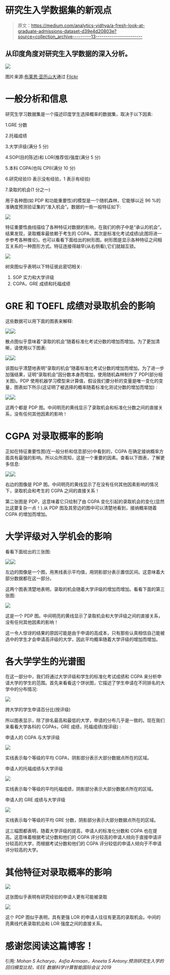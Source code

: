 # 研究生入学数据集的新观点

> 原文：<https://medium.com/analytics-vidhya/a-fresh-look-at-graduate-admissions-dataset-d39e4d20803e?source=collection_archive---------13----------------------->

## 从印度角度对研究生入学数据的深入分析。

![](img/4e88c742a496f1ca85db25bab347a4bb.png)

图片来源:[布莱恩·亚历山大](https://www.flickr.com/photos/bryanalexander/16533007970)通过 [Flickr](https://www.flickr.com/)

# 一般分析和信息

研究生学习数据集是一个描述印度学生选择概率的数据集，取决于以下因素:

1.GRE 分数

2.托福成绩

3.大学评级(满分 5 分)

4.SOP(目的陈述)和 LOR(推荐信)强度(满分 5 分)

5.本科 CGPA(也叫 CPI)(满分 10 分)

6.研究经验(0 表示没有经验，1 表示有经验)

7.录取的机会(1 分之一)

用于各种图(如 PDP 和功能重要性)的模型是一个随机森林，它能够以近 96 %的准确度预测验证集的“准入机会”。数据的一些一般特征如下:

![](img/678137e9a5dee08165a83216f5cf151a.png)

特征重要性曲线描绘了各种特征对数据的影响，在我们的例子中是“承认的机会”。结果发现，录取概率最依赖于考生的 CGPA，其次是标准化考试成绩(此图将进一步参考各种推论)。也可以看看下面给出的树形图。树形图是显示各种特征之间相互关系的一种图形方式。特征连接得越早(从右侧看),它们就越互锁。

![](img/b2b16012a615e7d765ee8f2d378a2eee.png)

树突图似乎表明以下特征彼此密切相关:

1.  SOP 实力和大学评级
2.  CGPA，GRE 成绩和托福成绩

# GRE 和 TOEFL 成绩对录取机会的影响

这些数据可以用下面的图表来解释:

![](img/463b4c02585f3b05cda8ece4b972f377.png)![](img/d210bbec741f7c2093eeb458dc5bda85.png)

散点图似乎意味着“录取的机会”随着标准化考试分数的增加而增加。为了更加清晰，请使用以下图表:

![](img/84ea1ff736c6e5808234977dd20a9b27.png)![](img/f75d4478df202664d77817784323a712.png)

该图似乎清楚地表明“录取的机会”随着标准化考试分数的增加而增加。为了进一步加强结果，证明“录取机会”因分数本身而增加，使用随机森林制作了 PDP(部分相关图)。PDP 使用机器学习模型来计算值，假设我们要分析的变量是唯一变化的变量，图表如下所示(这证明了被选择的概率随着标准化测试分数的增加而增加) :

![](img/f0718bd62be0c1ac1d9aa9eceda3358c.png)![](img/32004f1b1e7883c054419d41cffda475.png)

这两个都是 PDP 图。中间明亮的黄线显示了录取机会和标准化分数之间的直接关系，没有任何其他因素的影响！

# CGPA 对录取概率的影响

正如在特征重要性图(在一般分析和信息部分)中看到的，CGPA 在确定接纳概率方面具有最强的影响。所以众所周知，这是一个重要的因素。查看以下图表，了解更多信息:

![](img/151ca9862ebadd9c4a84b46a19d878fe.png)![](img/b122acfcc2a537884582cd22eca09296.png)

右边的图像是 PDP 图。中间明亮的黄线显示了在没有任何其他因素影响的情况下，录取机会和考生的 CGPA 之间的直接关系！

第二张图是 PDP，这意味着它只绘制了由 CGPA 变化引起的录取机会的变化(显然比这要复杂一点！).从 PDP 图及其旁边的图中可以清楚地看到，接纳概率随着 CGPA 的增加而增加。

# 大学评级对入学机会的影响

看看下面给出的三张图:

![](img/f1e9380cfb837d943a9dc3cad39c34e0.png)![](img/5d7e0e7375fd038f9a91e17ca49ed05b.png)

左边的图像是一个图，用黑线表示平均值，用阴影部分表示置信区间。这意味着大部分数据都在这一部分。

这两个图表清楚地表明，录取的机会随着大学评级的增加而增加。看看下面的第三张图:

![](img/c78052bd8ca780e782f74eb63489d5e9.png)

这是一个 PDP 图。中间明亮的黄线显示了录取机会和大学评级之间的直接关系，没有任何其他因素的影响！

这一令人惊讶的结果的原因可能是由于申请的高成本，只有那些认真相信自己能被选中的学生才会申请高评级的大学，因此平均概率随着大学评级的增加而增加。

# 各大学学生的光谱图

在这一部分中，我们将通过大学评级和学生的标准化考试成绩和 CGPA 来分析申请大学的学生的范围。首先来看看这个饼状图，它描述了学生申请在不同排名的大学中的分布情况:

![](img/ca545e6f68f7952083a61a087caa4951.png)

跨大学的学生申请百分比(按评级)

所以图表显示，除了排名最高和最低的大学，申请的分布几乎是一致的。现在我们来看看大学各科的 CGPAs，GRE 成绩，托福成绩(按评级) :

申请人的 CGPA 与大学评级

![](img/2ff5b5d41d7d3c434fe971a2cd52ffce.png)

实线表示每个等级的平均 CGPA，阴影部分表示大部分数据点所在的区域。

申请人的托福成绩与大学评级

![](img/c984e67f4b5d8610edf7bb837fdfdb66.png)

实线表示每个等级的平均托福成绩，阴影部分表示大部分数据点所在的区域。

申请人的 GRE 成绩与大学评级

![](img/fa689fd073673587ecd3f02436313d67.png)

实线表示每个等级的平均 GRE 分数，阴影部分表示大部分数据点所在的区域。

这三幅图都表明，随着大学评级的提高，申请人的标准化分数和 CGPA 也在提高。这意味着根据考试分数和他们的 CGPA 评分较高的申请人倾向于直接申请评分较高的大学，而根据考试分数和他们的 CGPA 评分较低的申请人倾向于不申请评分较高的大学。

# 其他特征对录取概率的影响

![](img/3ba8c015b4976fa16cbfc45830fb9e01.png)

这张图似乎表明有研究经验的申请人更有可能被录取

![](img/541c6f602ef80f8715083df5eef7e755.png)

这个 PDP 图似乎表明，具有更强 LOR 的申请人往往有更高的录取机会。中间的亮黄线代表录取机会和 LOR 强度之间的直接关系。

# 感谢您阅读这篇博客！

引用: *Mohan S Acharya，Asfia Armaan，Aneeta S Antony:预测研究生入学的回归模型比较，IEEE 数据科学计算智能国际会议 2019*
